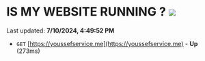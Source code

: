# IS MY WEBSITE RUNNING ? [![](https://img.shields.io/static/v1?label=Sponsor&message=%E2%9D%A4&logo=GitHub&color=%23fe8e86)](https://github.com/sponsors/Youssef-Lehmam)

Last updated: **7/10/2024, 4:49:52 PM**

- `GET` [https://youssefservice.me](https://youssefservice.me) - **Up** (273ms)
